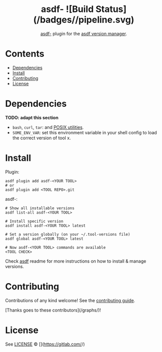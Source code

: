 <div align="center">

# asdf-<YOUR TOOL> ![Build Status](<TOOL REPO>/badges/<PRIMARY BRANCH>/pipeline.svg)

[asdf-<YOUR TOOL>](<TOOL HOMEPAGE>) plugin for the [asdf version manager](https://asdf-vm.com).

</div>

# Contents

- [Dependencies](#dependencies)
- [Install](#install)
- [Contributing](#contributing)
- [License](#license)

# Dependencies

**TODO: adapt this section**

- `bash`, `curl`, `tar`: and [POSIX utilities](https://pubs.opengroup.org/onlinepubs/9699919799/idx/utilities.html).
- `SOME_ENV_VAR`: set this environment variable in your shell config to load the correct version of tool x.

# Install

Plugin:

```shell
asdf plugin add asdf-<YOUR TOOL>
# or
asdf plugin add <TOOL REPO>.git
```

asdf-<YOUR TOOL>:

```shell
# Show all installable versions
asdf list-all asdf-<YOUR TOOL>

# Install specific version
asdf install asdf-<YOUR TOOL> latest

# Set a version globally (on your ~/.tool-versions file)
asdf global asdf-<YOUR TOOL> latest

# Now asdf-<YOUR TOOL> commands are available
<TOOL CHECK>
```

Check [asdf](https://github.com/asdf-vm/asdf) readme for more instructions on how to
install & manage versions.

# Contributing

Contributions of any kind welcome! See the [contributing guide](contributing.md).

[Thanks goes to these contributors](<TOOL REPO>/graphs/<PRIMARY BRANCH>)!

# License

See [LICENSE](LICENSE) © [<YOUR NAME>](https://gitlab.com/<YOUR GIT USERNAME>/)
